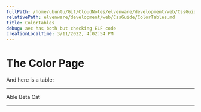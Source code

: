 ```yaml
---
fullPath: /home/ubuntu/Git/CloudNotes/elvenware/development/web/CssGuide/ColorTables.md
relativePath: elvenware/development/web/CssGuide/ColorTables.md
title: ColorTables
debug: aec has both but checking ELF code
creationLocalTime: 3/11/2022, 4:02:54 PM
---
```


<!-- toc -->
<!-- tocstop -->

The Color Page
==============

And here is a table:

  ------ ------ -----
  Able   Beta   Cat
  ------ ------ -----


